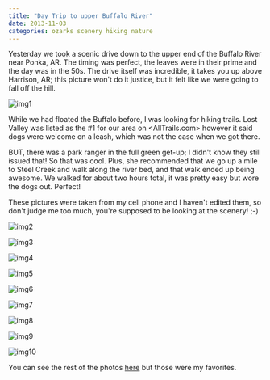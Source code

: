 ```yaml
---
title: "Day Trip to upper Buffalo River"
date: 2013-11-03
categories: ozarks scenery hiking nature
---
```


Yesterday we took a scenic drive down to the upper end of the Buffalo River near Ponka, AR. The timing was perfect, the leaves were in their prime and the day was in the 50s. The drive itself was incredible, it takes you up above Harrison, AR; this picture won't do it justice, but it felt like we were going to fall off the hill.

![img1][]

While we had floated the Buffalo before, I was looking for hiking trails. Lost Valley was listed as the #1 for our area on <AllTrails.com> however it said dogs were welcome on a leash, which was not the case when we got there.

BUT, there was a park ranger in the full green get-up; I didn't know they still issued that! So that was cool. Plus, she recommended that we go up a mile to Steel Creek and walk along the river bed, and that walk ended up being awesome. We walked for about two hours total, it was pretty easy but wore the dogs out. Perfect!

These pictures were taken from my cell phone and I haven't edited them, so don't judge me too much, you're supposed to be looking at the scenery! ;-)

![img2][]

![img3][]

![img4][]

![img5][]

![img6][]

![img7][]

![img8][]

![img9][]

![img10][]

You can see the rest of the photos [here](https://www.dropbox.com/sh/j4y0h8pkodh62xg/Bqh17TJHeo) but those were my favorites.


[img1]: https://db.tt/ug3P5hSR
[img2]: https://db.tt/CUSAS6eP
[img3]: https://db.tt/bTnOEZRW
[img4]: https://db.tt/CS2QYivB
[img5]: https://db.tt/WotkddHn
[img6]: https://db.tt/b4h2YB7y
[img7]: https://db.tt/pYyYOqnu
[img8]: https://db.tt/uMF60oRc
[img9]: https://db.tt/sbwZySpK
[img10]: https://db.tt/gKbeRTqY
[img11]: /home/damon/Dropbox/Photos/graphics/clipart/constructionDuck.jpg
[img12]: /home/damon/Dropbox/Photos/graphics/clipart/constructionDuck.jpg
[img13]: /home/damon/Dropbox/Photos/graphics/clipart/constructionDuck.jpg
[img14]: /home/damon/Dropbox/Photos/graphics/clipart/constructionDuck.jpg
[img15]: /home/damon/Dropbox/Photos/graphics/clipart/constructionDuck.jpg
[img16]: /home/damon/Dropbox/Photos/graphics/clipart/constructionDuck.jpg
[img17]: /home/damon/Dropbox/Photos/graphics/clipart/constructionDuck.jpg
[img18]: /home/damon/Dropbox/Photos/graphics/clipart/constructionDuck.jpg
[img19]: /home/damon/Dropbox/Photos/graphics/clipart/constructionDuck.jpg
[img20]: /home/damon/Dropbox/Photos/graphics/clipart/constructionDuck.jpg

